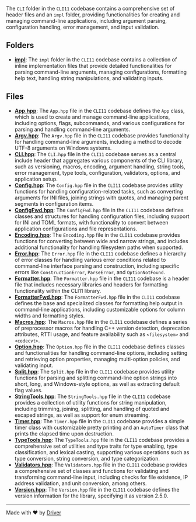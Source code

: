 <!--------------------------------------------------------------------------------->
<!-- IMPORTANT: This file is auto-generated by Driver (https://driver.ai). -------->
<!-- Manual edits may be overwritten on future commits. --------------------------->
<!--------------------------------------------------------------------------------->

The `CLI` folder in the `CLI11` codebase contains a comprehensive set of header files and an `impl` folder, providing functionalities for creating and managing command-line applications, including argument parsing, configuration handling, error management, and input validation.

## Folders
- **[impl](impl/README.md)**: The `impl` folder in the `CLI11` codebase contains a collection of inline implementation files that provide detailed functionalities for parsing command-line arguments, managing configurations, formatting help text, handling string manipulations, and validating inputs.

## Files
- **[App.hpp](App.hpp.md)**: The `App.hpp` file in the `CLI11` codebase defines the `App` class, which is used to create and manage command-line applications, including options, flags, subcommands, and various configurations for parsing and handling command-line arguments.
- **[Argv.hpp](Argv.hpp.md)**: The `Argv.hpp` file in the `CLI11` codebase provides functionality for handling command-line arguments, including a method to decode UTF-8 arguments on Windows systems.
- **[CLI.hpp](CLI.hpp.md)**: The `CLI.hpp` file in the `CLI11` codebase serves as a central include header that aggregates various components of the CLI library, such as versioning, macros, encoding, argument handling, string tools, error management, type tools, configuration, validators, options, and application setup.
- **[Config.hpp](Config.hpp.md)**: The `Config.hpp` file in the `CLI11` codebase provides utility functions for handling configuration-related tasks, such as converting arguments for INI files, joining strings with quotes, and managing parent segments in configuration items.
- **[ConfigFwd.hpp](ConfigFwd.hpp.md)**: The `ConfigFwd.hpp` file in the `CLI11` codebase defines classes and structures for handling configuration files, including support for INI and TOML formats, with functionality to convert between application configurations and file representations.
- **[Encoding.hpp](Encoding.hpp.md)**: The `Encoding.hpp` file in the `CLI11` codebase provides functions for converting between wide and narrow strings, and includes additional functionality for handling filesystem paths when supported.
- **[Error.hpp](Error.hpp.md)**: The `Error.hpp` file in the `CLI11` codebase defines a hierarchy of error classes for handling various error conditions related to command-line interface parsing and construction, including specific errors like `ConstructionError`, `ParseError`, and `OptionNotFound`.
- **[Formatter.hpp](Formatter.hpp.md)**: The `Formatter.hpp` file in the `CLI11` codebase is a header file that includes necessary libraries and headers for formatting functionality within the CLI11 library.
- **[FormatterFwd.hpp](FormatterFwd.hpp.md)**: The `FormatterFwd.hpp` file in the `CLI11` codebase defines the base and specialized classes for formatting help output in command-line applications, including customizable options for column widths and formatting styles.
- **[Macros.hpp](Macros.hpp.md)**: The `Macros.hpp` file in the `CLI11` codebase defines a series of preprocessor macros for handling C++ version detection, deprecation attributes, RTTI usage, and feature availability such as `<filesystem>` and `<codecvt>`.
- **[Option.hpp](Option.hpp.md)**: The `Option.hpp` file in the `CLI11` codebase defines classes and functionalities for handling command-line options, including setting and retrieving option properties, managing multi-option policies, and validating input.
- **[Split.hpp](Split.hpp.md)**: The `Split.hpp` file in the `CLI11` codebase provides utility functions for parsing and splitting command-line option strings into short, long, and Windows-style options, as well as extracting default flag values.
- **[StringTools.hpp](StringTools.hpp.md)**: The `StringTools.hpp` file in the `CLI11` codebase provides a collection of utility functions for string manipulation, including trimming, joining, splitting, and handling of quoted and escaped strings, as well as support for enum streaming.
- **[Timer.hpp](Timer.hpp.md)**: The `Timer.hpp` file in the `CLI11` codebase provides a simple timer class with customizable pretty printing and an `AutoTimer` class that prints the elapsed time upon destruction.
- **[TypeTools.hpp](TypeTools.hpp.md)**: The `TypeTools.hpp` file in the `CLI11` codebase provides a comprehensive set of utilities and type traits for type enabling, type classification, and lexical casting, supporting various operations such as type conversion, string conversion, and type categorization.
- **[Validators.hpp](Validators.hpp.md)**: The `Validators.hpp` file in the `CLI11` codebase provides a comprehensive set of classes and functions for validating and transforming command-line input, including checks for file existence, IP address validation, and unit conversion, among others.
- **[Version.hpp](Version.hpp.md)**: The `Version.hpp` file in the `CLI11` codebase defines the version information for the library, specifying it as version 2.5.0.

---
Made with ❤️ by [Driver](https://www.driver.ai/)